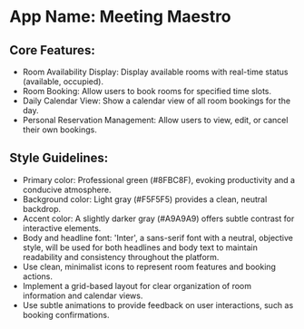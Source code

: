 # **App Name**: Meeting Maestro

## Core Features:

- Room Availability Display: Display available rooms with real-time status (available, occupied).
- Room Booking: Allow users to book rooms for specified time slots.
- Daily Calendar View: Show a calendar view of all room bookings for the day.
- Personal Reservation Management: Allow users to view, edit, or cancel their own bookings.

## Style Guidelines:

- Primary color: Professional green (#8FBC8F), evoking productivity and a conducive atmosphere.
- Background color: Light gray (#F5F5F5) provides a clean, neutral backdrop.
- Accent color: A slightly darker gray (#A9A9A9) offers subtle contrast for interactive elements.
- Body and headline font: 'Inter', a sans-serif font with a neutral, objective style, will be used for both headlines and body text to maintain readability and consistency throughout the platform.
- Use clean, minimalist icons to represent room features and booking actions.
- Implement a grid-based layout for clear organization of room information and calendar views.
- Use subtle animations to provide feedback on user interactions, such as booking confirmations.